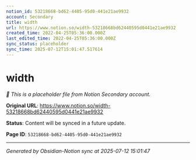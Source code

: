 ```yaml
---
notion_id: 53218668-bd62-4405-95d0-441e21ae9932
account: Secondary
title: width
url: https://www.notion.so/width-53218668bd62440595d0441e21ae9932
created_time: 2022-04-25T05:36:00.000Z
last_edited_time: 2022-04-25T05:36:00.000Z
sync_status: placeholder
sync_time: 2025-07-12T15:01:47.517614
---
```


# width

*🔄 This is a placeholder file from Notion Secondary account.*

**Original URL**: https://www.notion.so/width-53218668bd62440595d0441e21ae9932

**Status**: Content will be synced in a future update.

**Page ID**: `53218668-bd62-4405-95d0-441e21ae9932`

---

*Generated by Obsidian-Notion sync at 2025-07-12 15:01:47*
